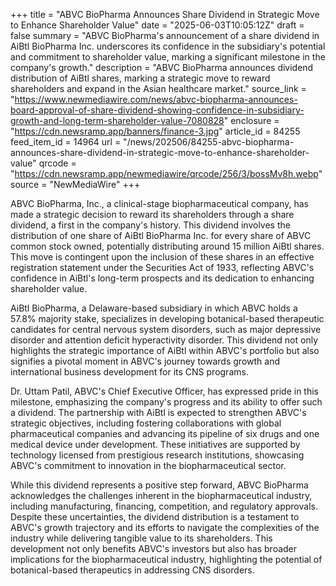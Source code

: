 +++
title = "ABVC BioPharma Announces Share Dividend in Strategic Move to Enhance Shareholder Value"
date = "2025-06-03T10:05:12Z"
draft = false
summary = "ABVC BioPharma's announcement of a share dividend in AiBtl BioPharma Inc. underscores its confidence in the subsidiary's potential and commitment to shareholder value, marking a significant milestone in the company's growth."
description = "ABVC BioPharma announces dividend distribution of AiBtl shares, marking a strategic move to reward shareholders and expand in the Asian healthcare market."
source_link = "https://www.newmediawire.com/news/abvc-biopharma-announces-board-approval-of-share-dividend-showing-confidence-in-subsidiary-growth-and-long-term-shareholder-value-7080828"
enclosure = "https://cdn.newsramp.app/banners/finance-3.jpg"
article_id = 84255
feed_item_id = 14964
url = "/news/202506/84255-abvc-biopharma-announces-share-dividend-in-strategic-move-to-enhance-shareholder-value"
qrcode = "https://cdn.newsramp.app/newmediawire/qrcode/256/3/bossMv8h.webp"
source = "NewMediaWire"
+++

<p>ABVC BioPharma, Inc., a clinical-stage biopharmaceutical company, has made a strategic decision to reward its shareholders through a share dividend, a first in the company's history. This dividend involves the distribution of one share of AiBtl BioPharma Inc. for every share of ABVC common stock owned, potentially distributing around 15 million AiBtl shares. This move is contingent upon the inclusion of these shares in an effective registration statement under the Securities Act of 1933, reflecting ABVC's confidence in AiBtl's long-term prospects and its dedication to enhancing shareholder value.</p><p>AiBtl BioPharma, a Delaware-based subsidiary in which ABVC holds a 57.8% majority stake, specializes in developing botanical-based therapeutic candidates for central nervous system disorders, such as major depressive disorder and attention deficit hyperactivity disorder. This dividend not only highlights the strategic importance of AiBtl within ABVC's portfolio but also signifies a pivotal moment in ABVC's journey towards growth and international business development for its CNS programs.</p><p>Dr. Uttam Patil, ABVC's Chief Executive Officer, has expressed pride in this milestone, emphasizing the company's progress and its ability to offer such a dividend. The partnership with AiBtl is expected to strengthen ABVC's strategic objectives, including fostering collaborations with global pharmaceutical companies and advancing its pipeline of six drugs and one medical device under development. These initiatives are supported by technology licensed from prestigious research institutions, showcasing ABVC's commitment to innovation in the biopharmaceutical sector.</p><p>While this dividend represents a positive step forward, ABVC BioPharma acknowledges the challenges inherent in the biopharmaceutical industry, including manufacturing, financing, competition, and regulatory approvals. Despite these uncertainties, the dividend distribution is a testament to ABVC's growth trajectory and its efforts to navigate the complexities of the industry while delivering tangible value to its shareholders. This development not only benefits ABVC's investors but also has broader implications for the biopharmaceutical industry, highlighting the potential of botanical-based therapeutics in addressing CNS disorders.</p>
